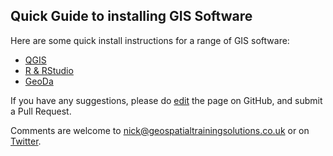 ## Quick Guide to installing GIS Software

Here are some quick install instructions for a range of GIS software:
- [QGIS](qgis)
- [R & RStudio](r-rstudio)
- [GeoDa](geoda)

If you have any suggestions, please do [edit](https://github.com/nickbearman/installing-software/edit/master/index.md) the page on GitHub, and submit a Pull Request.

Comments are welcome to [nick@geospatialtrainingsolutions.co.uk](mailto:nick@geospatialtrainingsolutions.co.uk) or on [Twitter](https://www.twitter.com/nickbearmanuk). 

